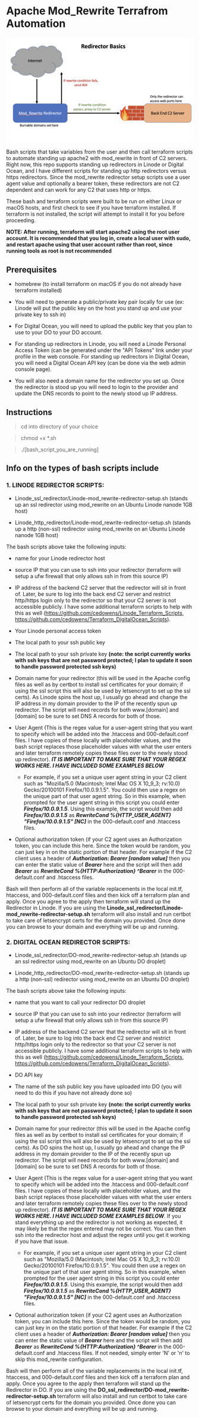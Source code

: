 # Apache Mod_Rewrite Terrafrom Automation

![Image](flow.png)

Bash scripts that take variables from the user and then call terraform scripts to automate standing up apache2 with mod_rewrite in front of C2 servers. Right now, this repo supports standing up redirectors in Linode or Digital Ocean, and I have different scripts for standing up http redirectors versus https redirectors. Since the mod_rewrite redirector setup scripts use a user agent value and optionally a bearer token, these redirectors are not C2 dependent and can work for any C2 that uses http or https.

These bash and terraform scripts were built to be run on either Linux or macOS hosts, and first check to see if you have terraform installed. If terraform is not installed, the script will attempt to install it for you before proceeding.

**NOTE: After running, terraform will start apache2 using the root user account. It is recommended that you log in, create a local user with sudo, and restart apache using that user account rather than root, since running tools as root is not recommended**

## Prerequisites

- homebrew (to install terraform on macOS if you do not already have terraform installed)

- You will need to generate a public/private key pair locally for use (ex: Linode will put the public key on the host you stand up and use your private key to ssh in)

- For Digital Ocean, you will need to upload the public key that you plan to use to your DO to your DO account.

- For standing up redirectors in Linode, you will need a Linode Personal Access Token (can be generated under the "API Tokens" link under your profile in the web console. For standing up redirectors in Digital Ocean, you will need a Digital Ocean API key (can be done via the web admin console page).

- You will also need a domain name for the redirector you set up. Once the redirector is stood up you will need to login to the provider and update the DNS records to point to the newly stood up IP address.

## Instructions

> cd into directory of your choice

> chmod +x *.sh

> ./[bash_script_you_are_running]

## Info on the types of bash scripts include

### 1. LINODE REDIRECTOR SCRIPTS:

- Linode_ssl_redirector/Linode-mod_rewrite-redirector-setup.sh (stands up an ssl redirector using mod_rewrite on an Ubuntu Linode nanode 1GB host)

- Linode_http_redirector/Linode-mod_rewrite-redirector-setup.sh (stands up a http (non-ssl) redirector using mod_rewrite on an Ubuntu Linode nanode 1GB host)

The bash scripts above take the following inputs:

- name for your Linode redirector host

- source IP that you can use to ssh into your redirector (terraform will setup a ufw firewall that only allows ssh in from this source IP)

- IP address of the backend C2 server that the redirector will sit in front of. Later, be sure to log into the back end C2 server and restrict http/https login only to the redirector so that your C2 server is not accessible publicly. I have some additional terraform scripts to help with this as well (https://github.com/cedowens/Linode_Terraform_Scripts, https://github.com/cedowens/Terraform_DigitalOcean_Scripts).

- Your Linode personal access token

- The local path to your ssh public key

- The local path to your ssh private key **(note: the script currently works with ssh keys that are not password protected; I plan to update it soon to handle password protected ssh keys)**

- Domain name for your redirector (this will be used in the Apache config files as well as by certbot to install ssl certificates for your domain; if using the ssl script this will also be used by letsencrypt to set up the ssl certs). As Linode spins the host up, I usually go ahead and change the IP address in my domain provider to the IP of the recently spun up redirector. The script will need records for both www.[domain] and [domain] so be sure to set DNS A records for both of those.

- User Agent (This is the regex value for a user-agent string that you want to specify which will be added into the .htaccess and 000-default.conf files. I have copies of these locally with placeholder values, and the bash script replaces those placeholder values with what the user enters and later terraform remotely copies these files over to the newly stood up redirector). ***IT IS IMPORTANT TO MAKE SURE THAT YOUR REGEX WORKS HERE. I HAVE INCLUDED SOME EXAMPLES BELOW***

    - For example, if you set a unique user agent string in your C2 client such as "Mozilla/5.0 (Macintosh; Intel Mac OS X 10_9_3; rv:10.0) Gecko/20100101 Firefox/10.0.9.1.5". You could then use a regex on the unique part of that user agent string. So in this example, when prompted for the user agent string in this script you could enter ***Firefox\/10.0.9.1.5***. Using this example, the script would then add ***Firefox\/10.0.9.1.5*** as ***RewriteCond %{HTTP_USER_AGENT} "Firefox\/10.0.9.1.5" [NC]*** in the 000-default.conf and .htaccess files.
    
- Optional authorization token (if your C2 agent uses an Authorization token, you can include this here. Since the token would be random, you can just key in on the static portion of that header. For example if the C2 client uses a header of ***Authorization: Bearer [random value]*** then you can enter the static value of ***Bearer*** here and the script will then add ***Bearer*** as ***RewriteCond %{HTTP:Authorization} ^Bearer*** in the 000-default.conf and .htaccess files.

Bash will then perform all of the variable replacements in the local init.tf, htaccess, and 000-default.conf files and then kick off a terraform plan and apply. Once you agree to the apply then terraform will stand up the Redirector in Linode. If you are using the **Linode_ssl_redirector/Linode-mod_rewrite-redirector-setup.sh** terraform will also install and run certbot to take care of letsencrypt certs for the domain you provided. Once done you can browse to your domain and everything will be up and running.

### 2. DIGITAL OCEAN REDIRECTOR SCRIPTS:
- Linode_ssl_redirector/DO-mod_rewrite-redirector-setup.sh (stands up an ssl redirector using mod_rewrite on an Ubuntu DO droplet)

- Linode_http_redirector/DO-mod_rewrite-redirector-setup.sh (stands up a http (non-ssl) redirector using mod_rewrite on an Ubuntu DO droplet)

The bash scripts above take the following inputs:

- name that you want to call your redirector DO droplet 

- source IP that you can use to ssh into your redirector (terraform will setup a ufw firewall that only allows ssh in from this source IP)

- IP address of the backend C2 server that the redirector will sit in front of. Later, be sure to log into the back end C2 server and restrict http/https login only to the redirector so that your C2 server is not accessible publicly. I have some additional terraform scripts to help with this as well (https://github.com/cedowens/Linode_Terraform_Scripts, https://github.com/cedowens/Terraform_DigitalOcean_Scripts).

- DO API key

- The name of the ssh public key you have uploaded into DO (you will need to do this if you have not already done so)

- The local path to your ssh private key **(note: the script currently works with ssh keys that are not password protected; I plan to update it soon to handle password protected ssh keys)**

- Domain name for your redirector (this will be used in the Apache config files as well as by certbot to install ssl certificates for your domain; if using the ssl script this will also be used by letsencrypt to set up the ssl certs). As DO spins the host up, I usually go ahead and change the IP address in my domain provider to the IP of the recently spun up redirector. The script will need records for both www.[domain] and [domain] so be sure to set DNS A records for both of those.

- User Agent (This is the regex value for a user-agent string that you want to specify which will be added into the .htaccess and 000-default.conf files. I have copies of these locally with placeholder values, and the bash script replaces those placeholder values with what the user enters and later terraform remotely copies these files over to the newly stood up redirector). ***IT IS IMPORTANT TO MAKE SURE THAT YOUR REGEX WORKS HERE. I HAVE INCLUDED SOME EXAMPLES BELOW***. If you stand everything up and the redirector is not working as expected, it may likely be that the regex entered may not be correct. You can then ssh into the redirector host and adjust the regex until you get it working if you have that issue.

    - For example, if you set a unique user agent string in your C2 client such as "Mozilla/5.0 (Macintosh; Intel Mac OS X 10_9_3; rv:10.0) Gecko/20100101 Firefox/10.0.9.1.5". You could then use a regex on the unique part of that user agent string. So in this example, when prompted for the user agent string in this script you could enter ***Firefox\/10.0.9.1.5***. Using this example, the script would then add ***Firefox\/10.0.9.1.5*** as ***RewriteCond %{HTTP_USER_AGENT} "Firefox\/10.0.9.1.5" [NC]*** in the 000-default.conf and .htaccess files.
    
- Optional authorization token (if your C2 agent uses an Authorization token, you can include this here. Since the token would be random, you can just key in on the static portion of that header. For example if the C2 client uses a header of ***Authorization: Bearer [random value]*** then you can enter the static value of ***Bearer*** here and the script will then add ***Bearer*** as ***RewriteCond %{HTTP:Authorization} ^Bearer*** in the 000-default.conf and .htaccess files. If not needed, simply enter 'N' or 'n' to skip this mod_rewrite configuration.

Bash will then perform all of the variable replacements in the local init.tf, htaccess, and 000-default.conf files and then kick off a terraform plan and apply. Once you agree to the apply then terraform will stand up the Redirector in DO. If you are using the **DO_ssl_redirector/DO-mod_rewrite-redirector-setup.sh** terraform will also install and run certbot to take care of letsencrypt certs for the domain you provided. Once done you can browse to your domain and everything will be up and running.
